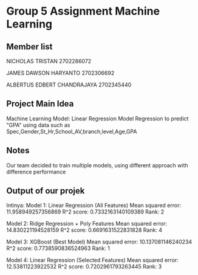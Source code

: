 # Group 5 Assignment Machine Learning

## Member list

NICHOLAS TRISTAN
2702286072

JAMES DAWSON HARYANTO
2702306692

ALBERTUS EDBERT CHANDRAJAYA
2702345440

## Project Main Idea

Machine Learning Model: Linear Regression Model
Regression to predict "GPA" using data such as
Spec,Gender,St_Hr,School_AV,branch,level,Age,GPA

## Notes

Our team decided to train multiple models, using different approach with difference performance

## Output of our projek

Intinya:
Model 1: Linear Regression (All Features)
Mean squared error: 11.958949257356869
R^2 score: 0.7332163140109389
Rank: 2

Model 2: Ridge Regression + Poly Features
Mean squared error: 14.830221194528159
R^2 score: 0.6691631522831828
Rank: 4

Model 3: XGBoost (Best Model)
Mean squared error: 10.137081146240234
R^2 score: 0.7738590836524963
Rank: 1

Model 4: Linear Regression (Selected Features)
Mean squared error: 12.53811223922532
R^2 score: 0.7202961793263445
Rank: 3
